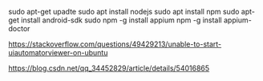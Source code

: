 sudo apt-get upadte
sudo apt install nodejs
sudo apt install npm
sudo apt-get install android-sdk
sudo npm -g install appium
npm -g install appium-doctor

https://stackoverflow.com/questions/49429213/unable-to-start-uiautomatorviewer-on-ubuntu

https://blog.csdn.net/qq_34452829/article/details/54016865
